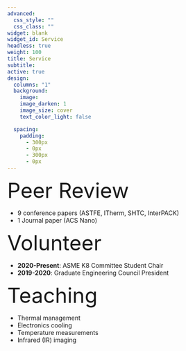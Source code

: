 ```yaml
---
advanced:
  css_style: ""
  css_class: ""
widget: blank
widget_id: Service
headless: true
weight: 100
title: Service
subtitle: 
active: true
design:
  columns: "1"
  background:
    image: 
    image_darken: 1
    image_size: cover
    text_color_light: false

  spacing:
    padding:
      - 300px
      - 0px
      - 300px
      - 0px
---
```

<font size="10"> Peer Review </font>
* 9 conference papers (ASTFE, ITherm, SHTC, InterPACK)
* 1 Journal paper (ACS Nano)

<font size="12"> Volunteer </font>
* **2020-Present**: ASME K8 Committee Student Chair
* **2019-2020**: Graduate Engineering Council President
 

<font size="12"> Teaching </font>
* Thermal management
* Electronics cooling
* Temperature measurements
* Infrared (IR) imaging
